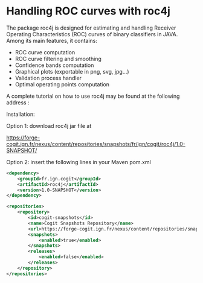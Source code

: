
Handling ROC curves with roc4j
===================

The package roc4j is designed for estimating and handling Receiver Operating Characteristics (ROC) curves of binary classifiers in JAVA. Among its main features, it contains:

- ROC curve computation
- ROC curve filtering and smoothing
- Confidence bands computation
- Graphical plots (exportable in png, svg, jpg...)
- Validation process handler
- Optimal operating points computation

A complete tutorial on how to use roc4j may be found at the following address :

Installation:

Option 1: download roc4j jar file at

https://forge-cogit.ign.fr/nexus/content/repositories/snapshots/fr/ign/cogit/roc4j/1.0-SNAPSHOT/


Option 2: insert the following lines in your Maven pom.xml

```xml
<dependency>
	<groupId>fr.ign.cogit</groupId>
	<artifactId>roc4j</artifactId>
	<version>1.0-SNAPSHOT</version>
</dependency>

<repositories>
	<repository>
		<id>cogit-snapshots</id>
		<name>Cogit Snapshots Repository</name>
		<url>https://forge-cogit.ign.fr/nexus/content/repositories/snapshots/</url>
		<snapshots>
			<enabled>true</enabled>
		</snapshots>
		<releases>
			<enabled>false</enabled>
		</releases>
	</repository>
</repositories>
```





